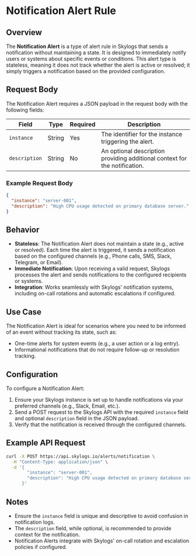 # Notification Alert Rule

## Overview

The **Notification Alert** is a type of alert rule in Skylogs that sends a notification without maintaining a state. It is designed to immediately notify users or systems about specific events or conditions. This alert type is stateless, meaning it does not track whether the alert is active or resolved; it simply triggers a notification based on the provided configuration.

## Request Body

The Notification Alert requires a JSON payload in the request body with the following fields:

| Field         | Type   | Required | Description                                      |
|---------------|--------|----------|--------------------------------------------------|
| `instance`    | String | Yes      | The identifier for the instance triggering the alert. |
| `description` | String | No       | An optional description providing additional context for the notification. |

### Example Request Body

```json
{
  "instance": "server-001",
  "description": "High CPU usage detected on primary database server."
}
```

## Behavior

- **Stateless**: The Notification Alert does not maintain a state (e.g., active or resolved). Each time the alert is triggered, it sends a notification based on the configured channels (e.g., Phone calls, SMS, Slack, Telegram, or Email).
- **Immediate Notification**: Upon receiving a valid request, Skylogs processes the alert and sends notifications to the configured recipients or systems.
- **Integration**: Works seamlessly with Skylogs' notification systems, including on-call rotations and automatic escalations if configured.

## Use Case

The Notification Alert is ideal for scenarios where you need to be informed of an event without tracking its state, such as:
- One-time alerts for system events (e.g., a user action or a log entry).
- Informational notifications that do not require follow-up or resolution tracking.

## Configuration

To configure a Notification Alert:
1. Ensure your Skylogs instance is set up to handle notifications via your preferred channels (e.g., Slack, Email, etc.).
2. Send a POST request to the Skylogs API with the required `instance` field and optional `description` field in the JSON payload.
3. Verify that the notification is received through the configured channels.

## Example API Request

```bash
curl -X POST https://api.skylogs.io/alerts/notification \
  -H "Content-Type: application/json" \
  -d '{
        "instance": "server-001",
        "description": "High CPU usage detected on primary database server."
      }'
```

## Notes

- Ensure the `instance` field is unique and descriptive to avoid confusion in notification logs.
- The `description` field, while optional, is recommended to provide context for the notification.
- Notification Alerts integrate with Skylogs' on-call rotation and escalation policies if configured.